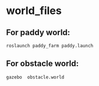 # world_files

## For paddy world:
    roslaunch paddy_farm paddy.launch
## For obstacle world:
    gazebo  obstacle.world
